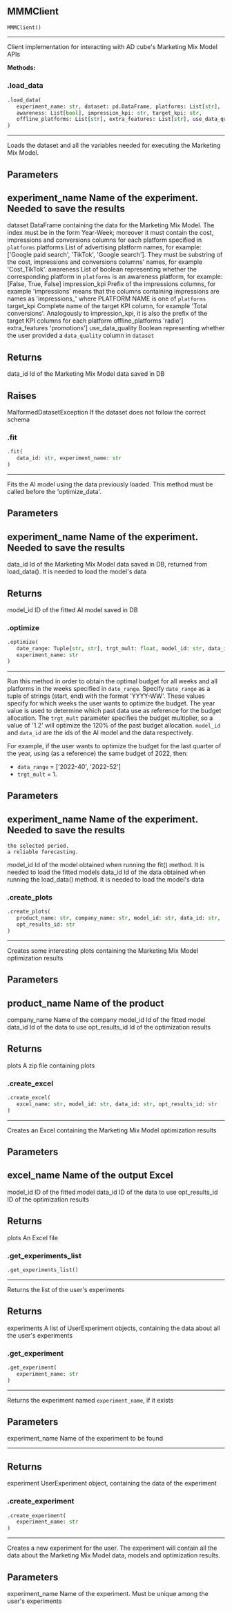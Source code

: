 #


## MMMClient
```python 
MMMClient()
```


---
Client implementation for interacting with AD cube's Marketing Mix
Model APIs


**Methods:**


### .load_data
```python
.load_data(
   experiment_name: str, dataset: pd.DataFrame, platforms: List[str],
   awareness: List[bool], impression_kpi: str, target_kpi: str,
   offline_platforms: List[str], extra_features: List[str], use_data_quality: bool
)
```

---
Loads the dataset and all the variables needed for executing the
Marketing Mix Model.

Parameters
----------
experiment_name
Name of the experiment. Needed to save the results
---
dataset
    DataFrame containing the data for the Marketing Mix Model.
    The index must be in the form Year-Week; moreover it must
    contain the cost, impressions and conversions columns for
    each platform specified in `platforms`
platforms
    List of advertising platform names, for example:
    ['Google paid search', 'TikTok', 'Google search']. They must
    be substring of the cost, impressions and conversions
    columns' names, for example 'Cost_TikTok'.
awareness
    List of boolean representing whether the corresponding
    platform in `platforms` is an awareness platform, for
    example: [False, True, False]
impression_kpi
    Prefix of the impressions columns, for example 'impressions'
    means that the columns containing impressions are names as
    'impressions_<PLATFORM NAME>' where PLATFORM NAME is one of
    `platforms`
target_kpi
    Complete name of the target KPI column, for example
    'Total conversions'. Analogously to impression_kpi, it is
    also the prefix of the target KPI columns for each platform
offline_platforms
    'radio']
extra_features
    'promotions']
use_data_quality
    Boolean representing whether the user provided a
    `data_quality` column in `dataset`

Returns
-------
data_id
    Id of the Marketing Mix Model data saved in DB

Raises
------
MalformedDatasetException
    If the dataset does not follow the correct schema

### .fit
```python
.fit(
   data_id: str, experiment_name: str
)
```

---
Fits the AI model using the data previously loaded. This method
must be called before the 'optimize_data'.

Parameters
----------
experiment_name
Name of the experiment. Needed to save the results
---
data_id
    Id of the Marketing Mix Model data saved in DB, returned
    from load_data(). It is needed to load the model's data

Returns
-------
model_id
    ID of the fitted AI model saved in DB

### .optimize
```python
.optimize(
   date_range: Tuple[str, str], trgt_mult: float, model_id: str, data_id: str,
   experiment_name: str
)
```

---
Run this method in order to obtain the optimal budget for all
weeks and all platforms in the weeks specified in `date_range`.
Specify `date_range` as a tuple of strings (start, end) with the
format 'YYYY-WW'. These values specify for which weeks the user
wants to optimize the budget. The year value is used to
determine which past data use as reference for the budget
allocation.
The `trgt_mult` parameter specifies the budget multiplier, so a
value of '1.2' will optimize the 120% of the past budget
allocation.
`model_id` and `data_id` are the ids of the AI model and the
data respectively.

For example, if the user wants to optimize the budget for the
last quarter of the year, using (as a reference) the same budget
of 2022, then:
- `data_range` = ['2022-40', '2022-52']
- `trgt_mult` = 1.

Parameters
----------
experiment_name
Name of the experiment. Needed to save the results
---
    the selected period.
    a reliable forecasting.
model_id
    Id of the model obtained when running the fit() method. It
    is needed to load the fitted models
data_id
    Id of the data obtained when running the load_data() method.
    It is needed to load the model's data

### .create_plots
```python
.create_plots(
   product_name: str, company_name: str, model_id: str, data_id: str,
   opt_results_id: str
)
```

---
Creates some interesting plots containing the Marketing Mix
Model optimization results

Parameters
----------
product_name
Name of the product
---
company_name
    Name of the company
model_id
    Id of the fitted model
data_id
    Id of the data to use
opt_results_id
    Id of the optimization results

Returns
-------
plots
    A zip file containing plots

### .create_excel
```python
.create_excel(
   excel_name: str, model_id: str, data_id: str, opt_results_id: str
)
```

---
Creates an Excel containing the Marketing Mix Model optimization results

Parameters
----------
excel_name
Name of the output Excel
---
model_id
    ID of the fitted model
data_id
    ID of the data to use
opt_results_id
    ID of the optimization results

Returns
-------
plots
    An Excel file

### .get_experiments_list
```python
.get_experiments_list()
```

---
Returns the list of the user's experiments

Returns
-------
experiments
A list of UserExperiment objects, containing the data
about all the user's experiments

### .get_experiment
```python
.get_experiment(
   experiment_name: str
)
```

---
Returns the experiment named `experiment_name`, if it exists

Parameters
----------
experiment_name
Name of the experiment to be found

---
Returns
-------
experiment
    UserExperiment object, containing the data of the experiment

### .create_experiment
```python
.create_experiment(
   experiment_name: str
)
```

---
Creates a new experiment for the user. The experiment will
contain all the data about the Marketing Mix Model data, models
and optimization results.

Parameters
----------
experiment_name
Name of the experiment. Must be unique among the user's
experiments
